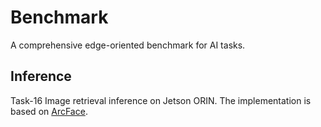 # Benchmark
A comprehensive edge-oriented benchmark for AI tasks.

## Inference
Task-16 Image retrieval inference on Jetson ORIN.
The implementation is based on [ArcFace](mmpretrain/configs/arcface/README.md).

